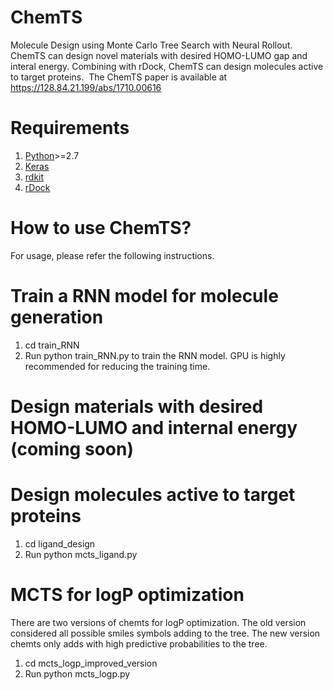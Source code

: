 # ChemTS
Molecule Design using Monte Carlo Tree Search with Neural Rollout. ChemTS can design novel materials with desired HOMO-LUMO gap and interal energy. Combining with rDock, ChemTS can design molecules active to target proteins.  The ChemTS paper is available at https://128.84.21.199/abs/1710.00616

#  Requirements 
1. [Python](https://www.anaconda.com/download/)>=2.7 
2. [Keras](https://github.com/fchollet/keras)
3. [rdkit](https://anaconda.org/rdkit/rdkit)
4. [rDock](http://rdock.sourceforge.net/installation/)

#  How to use ChemTS? 
For usage, please refer the following instructions. 

#  Train a RNN model for molecule generation
1. cd train_RNN
2. Run python train_RNN.py to train the RNN model. GPU is highly recommended for reducing the training time.

#  Design materials with desired HOMO-LUMO and internal energy (coming soon)

#  Design molecules active to target proteins
1. cd ligand_design
2. Run python mcts_ligand.py 

#  MCTS for logP optimization
There are two versions of chemts for logP optimization. The old version considered all possible smiles symbols adding to the tree. The new version chemts only adds with high predictive probabilities to the tree.
1. cd mcts_logp_improved_version
2. Run python mcts_logp.py

